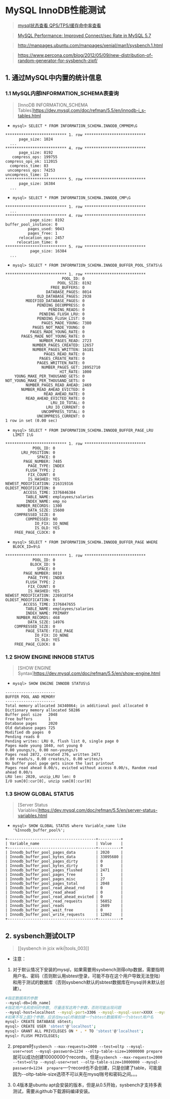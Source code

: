 # MySQL InnoDB性能测试

> [mysql状态查看 QPS/TPS/缓存命中率查看](http://www.cnblogs.com/zping/p/5163670.html)

> [MySQL Performance: Improved Connect/sec Rate in MySQL 5.7](http://dimitrik.free.fr/blog/archives/2015/11/mysql-performance-improved-connectsec-rate-in-mysql-57.html)

> http://manpages.ubuntu.com/manpages/xenial/man1/sysbench.1.html

> https://www.percona.com/blog/2012/05/09/new-distribution-of-random-generator-for-sysbench-zipf/

## 1. 通过MySQL中内置的统计信息

### 1.1 MySQL内部INFORMATION_SCHEMA表查询
> [InnoDB INFORMATION_SCHEMA Tables]https://dev.mysql.com/doc/refman/5.5/en/innodb-i_s-tables.html

* `mysql> SELECT * FROM INFORMATION_SCHEMA.INNODB_CMPMEM\G`

```
*************************** 1. row ***************************
      page_size: 1024
  ...
*************************** 4. row ***************************
      page_size: 8192
   compress_ops: 199755
compress_ops_ok: 112015
  compress_time: 83
 uncompress_ops: 74253
uncompress_time: 13
*************************** 5. row ***************************
      page_size: 16384
  ...
```

* `mysql> SELECT * FROM INFORMATION_SCHEMA.INNODB_CMP\G`

```
*************************** 1. row ***************************
  ...
*************************** 4. row ***************************
           page_size: 8192
buffer_pool_instance: 0
          pages_used: 9043
          pages_free: 1
      relocation_ops: 2457
     relocation_time: 0
*************************** 5. row ***************************
           page_size: 16384
  ...
```

* `mysql> SELECT * FROM INFORMATION_SCHEMA.INNODB_BUFFER_POOL_STATS\G`

```
*************************** 1. row ***************************
                         POOL_ID: 0
                       POOL_SIZE: 8192
                    FREE_BUFFERS: 0
                  DATABASE_PAGES: 8014
              OLD_DATABASE_PAGES: 2938
         MODIFIED_DATABASE_PAGES: 0
              PENDING_DECOMPRESS: 0
                   PENDING_READS: 0
               PENDING_FLUSH_LRU: 0
              PENDING_FLUSH_LIST: 0
                PAGES_MADE_YOUNG: 7380
            PAGES_NOT_MADE_YOUNG: 0
           PAGES_MADE_YOUNG_RATE: 0
       PAGES_MADE_NOT_YOUNG_RATE: 0
               NUMBER_PAGES_READ: 2723
            NUMBER_PAGES_CREATED: 12657
            NUMBER_PAGES_WRITTEN: 16181
                 PAGES_READ_RATE: 0
               PAGES_CREATE_RATE: 0
              PAGES_WRITTEN_RATE: 0
                NUMBER_PAGES_GET: 28952710
                        HIT_RATE: 1000
    YOUNG_MAKE_PER_THOUSAND_GETS: 0
NOT_YOUNG_MAKE_PER_THOUSAND_GETS: 0
         NUMBER_PAGES_READ_AHEAD: 2469
       NUMBER_READ_AHEAD_EVICTED: 0
                 READ_AHEAD_RATE: 0
         READ_AHEAD_EVICTED_RATE: 0
                    LRU_IO_TOTAL: 0
                  LRU_IO_CURRENT: 0
                UNCOMPRESS_TOTAL: 0
              UNCOMPRESS_CURRENT: 0
1 row in set (0.00 sec)
```

* `mysql> SELECT * FROM INFORMATION_SCHEMA.INNODB_BUFFER_PAGE_LRU LIMIT 1\G`

```
*************************** 1. row ***************************
            POOL_ID: 0
       LRU_POSITION: 0
              SPACE: 0
        PAGE_NUMBER: 7485
          PAGE_TYPE: INDEX
         FLUSH_TYPE: 2
          FIX_COUNT: 0
          IS_HASHED: YES
NEWEST_MODIFICATION: 216319316
OLDEST_MODIFICATION: 0
        ACCESS_TIME: 3376846384
         TABLE_NAME: employees/salaries
         INDEX_NAME: emp_no
     NUMBER_RECORDS: 1300
          DATA_SIZE: 15600
    COMPRESSED_SIZE: 0
         COMPRESSED: NO
             IO_FIX: IO_NONE
             IS_OLD: YES
    FREE_PAGE_CLOCK: 0
```

* `mysql> SELECT * FROM INFORMATION_SCHEMA.INNODB_BUFFER_PAGE WHERE BLOCK_ID=9\G`

```
*************************** 1. row ***************************
            POOL_ID: 0
           BLOCK_ID: 9
              SPACE: 0
        PAGE_NUMBER: 8019
          PAGE_TYPE: INDEX
         FLUSH_TYPE: 2
          FIX_COUNT: 0
          IS_HASHED: YES
NEWEST_MODIFICATION: 226918754
OLDEST_MODIFICATION: 0
        ACCESS_TIME: 3376847655
         TABLE_NAME: employees/salaries
         INDEX_NAME: PRIMARY
     NUMBER_RECORDS: 468
          DATA_SIZE: 14976
    COMPRESSED_SIZE: 0
         PAGE_STATE: FILE_PAGE
             IO_FIX: IO_NONE
             IS_OLD: YES
    FREE_PAGE_CLOCK: 8
```

### 1.2 SHOW ENGINE INNODB STATUS
> [SHOW ENGINE Syntax]https://dev.mysql.com/doc/refman/5.5/en/show-engine.html


* `mysql> SHOW ENGINE INNODB STATUS\G`

```
----------------------
BUFFER POOL AND MEMORY
----------------------
Total memory allocated 34340864; in additional pool allocated 0
Dictionary memory allocated 58286
Buffer pool size   2048
Free buffers       1
Database pages     2020
Old database pages 725
Modified db pages  0
Pending reads 0
Pending writes: LRU 0, flush list 0, single page 0
Pages made young 1040, not young 0
0.00 youngs/s, 0.00 non-youngs/s
Pages read 2872, created 276, written 2471
0.00 reads/s, 0.00 creates/s, 0.00 writes/s
No buffer pool page gets since the last printout
Pages read ahead 0.00/s, evicted without access 0.00/s, Random read ahead 0.00/s
LRU len: 2020, unzip_LRU len: 0
I/O sum[0]:cur[0], unzip sum[0]:cur[0]
```

### 1.3 SHOW GLOBAL STATUS
> [Server Status Variables]https://dev.mysql.com/doc/refman/5.5/en/server-status-variables.html


* `mysql> SHOW GLOBAL STATUS where Variable_name like 
 '%Innodb_buffer_pool%';`

```
+---------------------------------------+----------+
| Variable_name                         | Value    |
+---------------------------------------+----------+
| Innodb_buffer_pool_pages_data         | 2020     |
| Innodb_buffer_pool_bytes_data         | 33095680 |
| Innodb_buffer_pool_pages_dirty        | 0        |
| Innodb_buffer_pool_bytes_dirty        | 0        |
| Innodb_buffer_pool_pages_flushed      | 2471     |
| Innodb_buffer_pool_pages_free         | 1        |
| Innodb_buffer_pool_pages_misc         | 27       |
| Innodb_buffer_pool_pages_total        | 2048     |
| Innodb_buffer_pool_read_ahead_rnd     | 0        |
| Innodb_buffer_pool_read_ahead         | 0        |
| Innodb_buffer_pool_read_ahead_evicted | 0        |
| Innodb_buffer_pool_read_requests      | 56852    |
| Innodb_buffer_pool_reads              | 2609     |
| Innodb_buffer_pool_wait_free          | 0        |
| Innodb_buffer_pool_write_requests     | 12862    |
+---------------------------------------+----------+
```



## 2. sysbench测试OLTP

> [[sysbench in jcix wiki|tools_003]]

* 注意：

1. 对于默认情况下安装的mysql，如果需要用sysbench测得oltp数据，需要指明用户名、密码（否则默认用sbtest登录，可能不存在这个用户导致无法登陆）和用于测试的数据库（否则sysbench默认的sbtest数据库在mysql并未默认创建）。
```bash
#指定数据库的参数
--mysql-db=[db_name]
#指定用户名和密码的参数, 尽量连写这两个参数，否则可能出现问题
--mysql-host=localhost --mysql-port=3306 --mysql--mysql-user=XXXX --mysql-password=XXXX
#如果不写上面3个参数，应该在mysql终端创建一个sbtest数据库和一个sbtest用户名
mysql> CREATE DATABASE sbtest;
mysql> CREATE USER 'sbtest'@'localhost';
mysql> GRANT ALL PRIVILEGES ON * . * TO 'sbtest'@'localhost';
mysql> FLUSH PRIVILEGES;
```
2. prepare时`sysbench --max-requests=2000 --test=oltp --mysql-user=root --mysql-password=1234 --oltp-table-size=10000000 prepare`就可以成功创建10000000个records，但是`sysbench --max-requests=2000 --test=oltp --mysql-user=root --oltp-table-size=10000000 --mysql-password=1234  prepare`一个record也不会创建，只是创建了table，可能是因为--oltp-table-size选项不可以夹在mysql账号和密码之间。。。

3. 0.4版本是ubuntu apt会安装的版本，但是从0.5开始，sysbench才支持多表测试，需要从github下载源码编译安装。





